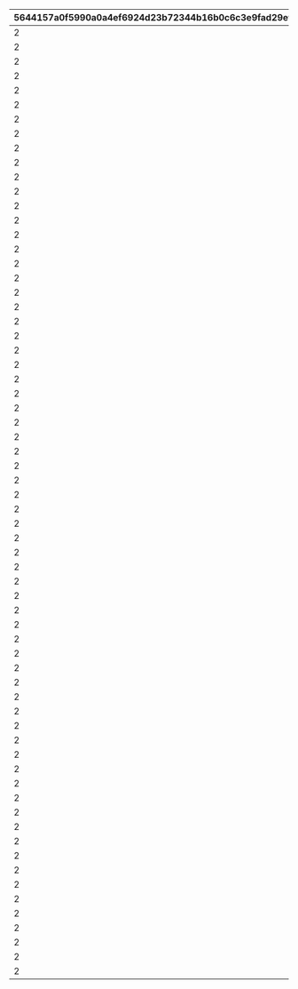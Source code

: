 |5644157a0f5990a0a4ef6924d23b72344b16b0c6c3e9fad29efde4752d8def85|8f3adaf84a65f42e717fa277f4e00e533635b7ad2c0aa8b0e56abad6e58ef7a1|c23bf2f6f572b45a419fe3cd88994d480234b39899324950008425883f1314f0|129099e08b6ed1275cd798514e34b16d918f49b0b099b30aeecd88103bbfdbe3|af380c0aa5f2e5c48ec2e0d8ea852adca45beace5b8e44cc8ba7125620d9b905|9c59764c5c0151bda55044dc7cd246b98247f90949085e3d94bec2bec4ae3da7|bc061636b12fe1562b6d2140ca2481e306d111156e6abd33e3c1a358b9d5d24d|98b6d67f0753c5a109d4f9d3fbb13e39a1ad81cae9d4746fdd1a16c08f556f9f|4e27fb782a6f0c5886fabb1c1969bf31e8db849631d4682f362256274149bf62|6284ef37e4ebcd90e6d8284b2d4ba5c98a5716181a4002e564c1a8d731f7e33f|
| --- | --- | --- | --- | --- | --- | --- | --- | --- | --- |
|2|5000000|0|3|0|25101|0|101|111|0|
|2|5000000|0|3|0|25101|0|201|211|0|
|2|5500000|0|2|0|25101|0|301|311|0|
|2|5500000|0|2|0|25101|0|401|411|0|
|2|6000000|0|3|0|25101|0|501|511|0|
|2|6000000|0|2|0|25101|0|601|611|0|
|2|6500000|0|2|0|25101|0|701|711|0|
|2|6500000|0|2|0|25101|0|801|811|0|
|2|7000000|0|3|0|25101|0|901|911|0|
|2|7000000|0|2|0|25101|0|1001|1011|0|
|2|7500000|1112|2|0|25101|0|1101|1111|0|
|2|7500000|1212|2|0|25101|0|1201|1211|0|
|2|8000000|0|3|0|25101|0|1301|1311|0|
|2|8000000|0|2|0|25101|0|1401|1411|0|
|2|8500000|0|2|0|25101|0|1501|1511|0|
|2|8500000|0|2|0|25101|0|1601|1611|0|
|2|9000000|0|3|0|25101|0|1701|1711|0|
|2|9000000|1812|2|0|25101|0|1801|1811|0|
|2|9500000|0|2|0|25101|0|1901|1911|0|
|2|9500000|0|2|0|25101|0|2001|2011|0|
|2|10000000|0|3|0|25101|0|2101|2111|0|
|2|10000000|0|2|0|25101|0|2201|2211|0|
|2|10500000|0|2|0|25101|0|2301|2311|0|
|2|10500000|0|2|0|25101|0|2401|2411|0|
|2|11000000|0|3|0|25101|0|2501|2511|0|
|2|11000000|2612|2|0|25101|0|2601|2611|0|
|2|11500000|2712|2|0|25101|0|2701|2711|0|
|2|11500000|2812|2|0|25101|0|2801|2811|0|
|2|12000000|0|3|0|25101|0|2901|2911|0|
|2|12000000|3012|2|0|25101|0|3001|3011|0|
|2|12500000|0|2|0|25101|0|3101|3111|0|
|2|12500000|0|2|0|25101|0|3201|3211|0|
|2|13000000|0|3|0|25101|0|3301|3311|0|
|2|13000000|0|3|0|25101|0|3401|3411|0|
|2|13500000|0|3|0|25101|0|3501|3511|0|
|2|13500000|0|3|0|25101|0|3601|3611|0|
|2|13500000|0|3|0|25101|0|3701|3711|0|
|2|14000000|3812|3|0|25101|0|3801|3811|0|
|2|14000000|0|3|0|25101|0|3901|3911|0|
|2|14000000|0|3|0|25101|0|4001|4011|0|
|2|14500000|0|3|0|25101|0|4101|4111|0|
|2|14500000|4212|3|0|25101|0|4201|4211|0|
|2|14500000|0|3|0|25101|0|4301|4311|0|
|2|15000000|0|3|0|25101|0|4401|4411|0|
|2|15000000|0|3|0|25101|0|4501|4511|0|
|2|15000000|0|3|0|25101|0|4601|4611|0|
|2|15500000|0|3|0|25101|0|4701|4711|0|
|2|15500000|0|3|0|25101|0|4801|4811|0|
|2|15500000|0|3|0|25101|0|4901|4911|0|
|2|16000000|0|3|0|25101|0|5001|5011|0|
|2|16000000|0|3|0|25101|0|5101|5111|0|
|2|16000000|0|3|0|25101|0|5201|5211|0|
|2|16500000|0|3|0|25101|0|5301|5311|0|
|2|16500000|5412|3|0|25101|0|5401|5411|0|
|2|16500000|0|3|0|25101|0|5501|5511|0|
|2|17000000|0|3|0|25101|0|5601|5611|0|
|2|17000000|0|3|0|25101|0|5701|5711|0|
|2|17000000|0|3|0|25101|0|5801|5811|0|
|2|17500000|0|3|0|25101|0|5901|5911|0|
|2|17500000|0|3|0|25101|0|6001|6011|0|
|2|17500000|0|3|0|25101|0|6101|6111|0|
|2|18000000|6212|3|0|25101|0|6201|6211|0|
|2|18000000|0|3|0|25101|0|6301|6311|0|
|2|18000000|0|3|0|25101|0|6401|6411|0|
|2|18500000|0|3|0|25101|0|6501|6511|0|
|2|18500000|0|3|0|25101|0|6601|6611|0|